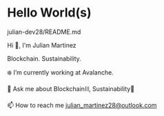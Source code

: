 # Hello World(s)
julian-dev28/README.md

Hi 👋, I'm Julian Martinez

Blockchain. Sustainability.

❄️ I’m currently working at Avalanche.

💬 Ask me about Blockchain⛓, Sustainability🌲

📫 How to reach me julian_martinez28@outlook.com